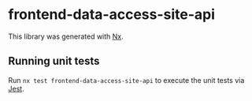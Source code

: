 # frontend-data-access-site-api

This library was generated with [Nx](https://nx.dev).

## Running unit tests

Run `nx test frontend-data-access-site-api` to execute the unit tests via [Jest](https://jestjs.io).
